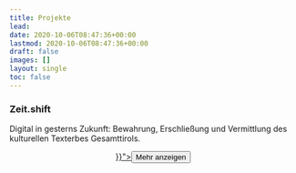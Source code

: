 ```yaml
---
title: Projekte
lead:
date: 2020-10-06T08:47:36+00:00
lastmod: 2020-10-06T08:47:36+00:00
draft: false
images: []
layout: single
toc: false
---
```


### Zeit.shift

Digital in gesterns Zukunft: Bewahrung, Erschließung und Vermittlung des kulturellen Texterbes Gesamttirols.

<p style="text-align: center"><a href="{{< ref "zeitshift" >}}"><button type="button" class="btn btn-primary">Mehr anzeigen</button></a></p>


<!--### enetCollect

European Network for Combining Language Learning with Crowdsourcing Techniques.-->
